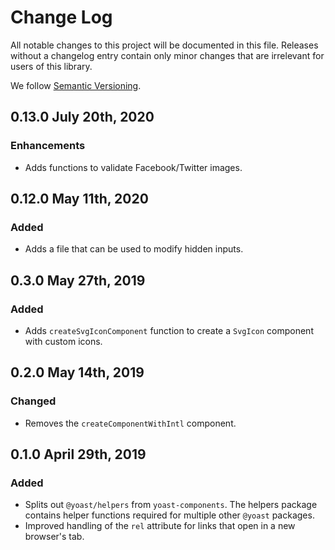 # Change Log

All notable changes to this project will be documented in this file. Releases without a changelog entry contain only minor changes that are irrelevant for users of this library.

We follow [Semantic Versioning](http://semver.org/).

## 0.13.0 July 20th, 2020
### Enhancements
* Adds functions to validate Facebook/Twitter images.

## 0.12.0 May 11th, 2020
### Added
* Adds a file that can be used to modify hidden inputs.

## 0.3.0 May 27th, 2019

### Added
* Adds `createSvgIconComponent` function to create a `SvgIcon` component with custom icons.

## 0.2.0 May 14th, 2019

### Changed
* Removes the `createComponentWithIntl` component.

## 0.1.0 April 29th, 2019

### Added
* Splits out `@yoast/helpers` from `yoast-components`. The helpers package contains helper functions required for multiple other `@yoast` packages.
* Improved handling of the `rel` attribute for links that open in a new browser's tab.
